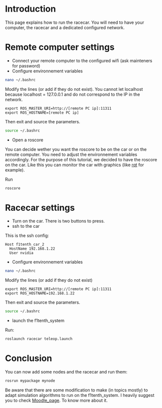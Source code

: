 # Introduction

This page explains how to run the racecar. You will need to have your computer, the racecar and a dedicated configured network.

# Remote computer settings
* Connect your remote computer to the configured wifi (ask mainteners for password)
* Configure environnement variables
```sh
nano ~/.bashrc
```
Modify the lines (or add if they do not exist). You cannot let localhost because localhost = 127.0.0.1 and do not correspond to the IP in the network.
```
export ROS_MASTER_URI=http://[remote PC ip]:11311
export ROS_HOSTNAME=[remote PC ip]
```
Then exit and source the parameters.
```sh
source ~/.bashrc
```


* Open a roscore

You can decide wether you want the roscore to be on the car or on the remote computer. You need to adjust the environnement variables accordingly. For the purpose of this tutorial, we decided to have the roscore on the car. Like this you can monitor the car with graphics (like [rqt](http://wiki.ros.org/rqt) for example).

Run
```sh
roscore
```

# Racecar settings

* Turn on the car. There is two buttons to press.
* ssh to the car

This is the ssh config:
```
Host f1tenth_car_2
  HostName 192.168.1.22
  User nvidia
```

* Configure environnement variables
```sh
nano ~/.bashrc
```
Modify the lines (or add if they do not exist)
```
export ROS_MASTER_URI=http://[remote PC ip]:11311
export ROS_HOSTNAME=192.168.1.22
```
Then exit and source the parameters.
```sh
source ~/.bashrc
```

* launch the f1tenth_system

Run:
```sh
roslaunch racecar teleop.launch
```

# Conclusion

You can now add some nodes and the racecar and run them:
```sh
rosrun mypackage mynode
```

Be aware that there are some modification to make (in topics mostly) to adapt simulation algorithms to run on the f1tenth_system. I heavily suggest you to check [Moodle_page](https://moodle.polytechnique.fr/course/view.php?id=12204). To know more about it.